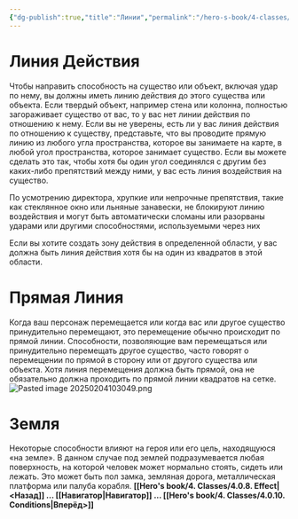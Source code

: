```yaml
---
{"dg-publish":true,"title":"Линии","permalink":"/hero-s-book/4-classes/4-0-9-lines/","dgPassFrontmatter":true}
---
```


# Линия Действия
Чтобы направить способность на существо или объект, включая удар по нему, вы должны иметь линию действия до этого существа или объекта. Если твердый объект, например стена или колонна, полностью загораживает существо от вас, то у вас нет линии действия по отношению к нему. Если вы не уверены, есть ли у вас линия действия по отношению к существу, представьте, что вы проводите прямую линию из любого угла пространства, которое вы занимаете на карте, в любой угол пространства, которое занимает существо. Если вы можете сделать это так, чтобы хотя бы один угол соединялся с другим без каких-либо препятствий между ними, у вас есть линия воздействия на существо.

По усмотрению директора, хрупкие или непрочные препятствия, такие как стеклянное окно или льняные занавески, не блокируют линию воздействия и могут быть автоматически сломаны или разорваны ударами или другими способностями, используемыми через них

Если вы хотите создать зону действия в определенной области, у вас должна быть линия действия хотя бы на один из квадратов в этой области.
# Прямая Линия
Когда ваш персонаж перемещается или когда вас или другое существо принудительно перемещают, это перемещение обычно происходит по прямой линии. Способности, позволяющие вам перемещаться или принудительно перемещать другое существо, часто говорят о перемещении по прямой в сторону или от другого существа или объекта. Хотя линия перемещения должна быть прямой, она не обязательно должна проходить по прямой линии квадратов на сетке.
![Pasted image 20250204103049.png](/img/user/z_Media/Pasted%20image%2020250204103049.png)
# Земля
Некоторые способности влияют на героя или его цель, находящуюся «на земле». В данном случае под землей подразумевается любая поверхность, на которой человек может нормально стоять, сидеть или лежать. Это может быть пол замка, земляная дорога, металлическая платформа или палуба корабля.
**[[Hero's book/4. Classes/4.0.8. Effect\|<Назад]] ... [[Навигатор\|Навигатор]] ... [[Hero's book/4. Classes/4.0.10. Conditions\|Вперёд>]]**